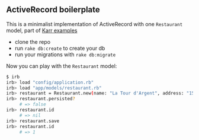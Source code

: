 ## ActiveRecord boilerplate

This is a minimalist implementation of ActiveRecord with one `Restaurant` model, part of [Karr examples](https://github.com/lewagon/karr-examples)

- clone the repo
- run `rake db:create` to create your db
- run your migrations with `rake db:migrate`

Now you can play with the `Restaurant` model:

```bash
$ irb
irb> load "config/application.rb"
irb> load "app/models/restaurant.rb"
irb> restaurant = Restaurant.new(name: "La Tour d'Argent", address: "15 Quai de la Tournelle, 75005 Paris")
irb> restaurant.persisted?
     # => false
irb> restaurant.id
     # => nil
irb> restaurant.save
irb> restaurant.id
     # => 1
```

